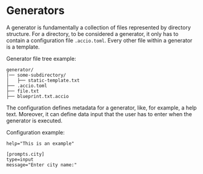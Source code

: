# Generators
A generator is fundamentally a collection of files represented by directory structure. For a directory, to be considered a generator, it only has to contain a configuration file `.accio.toml`. Every other file within a generator is a template.

Generator file tree example:
```
generator/
|── some-subdirectory/
│   ├── static-template.txt
├── .accio.toml
├── file.txt
├── blueprint.txt.accio

```

The configuration defines metadata for a generator, like, for example, a help text. Moreover, it can define data input that the user has to enter when the generator is executed. 

Configuration example:
```
help="This is an example"

[prompts.city]
type=input
message="Enter city name:"
```